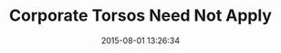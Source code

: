 ---
layout: work
title: 'Corporate Torsos Need Not Apply'
categories: work
date: 2015-08-01 13:26:34
type: 'Mobile UI/UX design'
thumbnail: 'images/thumbs/ctnna@2x.jpg'
permalink: /work/corporatetorsos
hero: 'http://placekitten.com/1200/1000' 
color: '#2E3736'
---